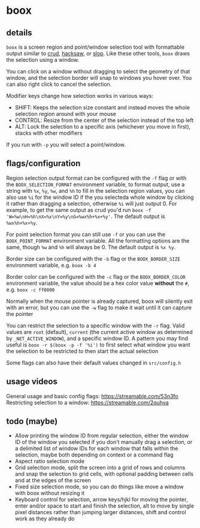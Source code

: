 # boox

## details
`boox` is a screen region and point/window selection tool with formattable output similar to [crud](https://github.com/ix/crud), [hacksaw](https://github.com/neXromancers/hacksaw), or [slop](https://github.com/naelstrof/slop). Like these other tools, `boox` draws the selection using a window.

You can click on a window without dragging to select the geometry of that window, and the selection border will snap to windows you hover over. You can also right click to cancel the selection.

Modifier keys change how selection works in various ways:
- SHIFT: Keeps the selection size constant and instead moves the whole selection region around with your mouse
- CONTROL: Resize from the center of the selection instead of the top left
- ALT: Lock the selection to a specific axis (whichever you move in first), stacks with other modifiers

If you run with `-p` you will select a point/window.

## flags/configuration
Region selection output format can be configured with the `-f` flag or with the `BOOX_SELECTION_FORMAT` environment variable, to format output, use a string with `%x`, `%y`, `%w`, and `%h` to fill in the selection region values, you can also use `%i` for the window ID if the you selecteda whole window by clicking it rather than dragging a selection, otherwise `%i` will just output 0. For example, to get the same output as crud you'd run `boox -f 'W=%w\nH=%h\nX=%x\nY=%y\nG=%wx%h+%x+%y'`. The default output is `%wx%h+%x+%y`.

For point selection format you can still use `-f` or you can use the `BOOX_POINT_FORMAT` environment variable. All the formatting options are the same, though `%w` and `%h` will always be 0. The default output is `%x %y`.

Border size can be configured with the `-b` flag or the `BOOX_BORDER_SIZE` environment variable, e.g. `boox -b 4`

Border color can be configured with the `-c` flag or the `BOOX_BORDER_COLOR` environment variable, the value should be a hex color value **without** the `#`, e.g. `boox -c ff0000`

Normally when the mouse pointer is already captured, boox will silently exit with an error, but you can use the `-w` flag to make it wait until it can capture the pointer

You can restrict the selection to a specific window with the `-r` flag. Valid values are `root` (default), `current` (the current active window as determined by `_NET_ACTIVE_WINDOW`), and a specific window ID. A pattern you may find useful is `boox -r $(boox -p -f '%i')` to first select what window you want the selection to be restricted to then start the actual selection

Some flags can also have their default values changed in `src/config.h`

## usage videos
General usage and basic config flags: https://streamable.com/53n3fo
Restricting selection to a window: https://streamable.com/2quhva

## todo (maybe)
- Allow printing the window ID from regular selection, either the window ID of the window you selected if you don't manually drag a selection, or a delimited list of window IDs for each window that falls within the selection, maybe both depending on context or a command flag
- Aspect ratio selection mode
- Grid selection mode, split the screen into a grid of rows and columns and snap the selection to grid cells, with optional padding between cells and at the edges of the screen
- Fixed size selection mode, so you can do things like move a window with boox without resizing it
- Keyboard control for selection, arrow keys/hjkl for moving the pointer, enter and/or space to start and finish the selection, alt to move by single pixel distances rather than jumping larger distances, shift and control work as they already do
